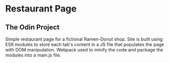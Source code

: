 # Restaurant Page
## The Odin Project

Simple restaurant page for a fictional Ramen-Donut shop. Site is built using ES6 modules to store each tab's content in a JS file that populates the page with DOM manipulation. Webpack used to minify the code and package the modules into a main.js file.
